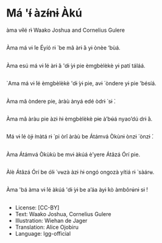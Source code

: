 # Má 'ɨ́ àzɨ́nɨ Àkú
àma vɨ́lé rɨ̀
Waako Joshua and
Cornelius Gulere

##
Àma má vɨ ́le Éyíó rɨ ̀ be
mâ àrɨ ́á yɨ ònèe ‘bùá.

##
Àma esú má vɨ ́lé àrɨ ́á
'dɨ ̀yɨ pie èmgbèlèkè yɨ
patí táláá.

##
`Ama má vɨ ́lé
èmgbèlèkè 'dɨ ̀yɨ pie, avɨ ́
òndere yɨ pie ’bésíá.

##
Àma mâ òndere pie,
àràù ànyá edé òdrɨ ́ sɨ ̀.

##
Àma mâ àràu pie àzɨ ́nɨ
èmgbèlèkè pɨe à’bʉ́á
nyao’dú drɨ ́á.

##
Má vɨ ́lé òjɨ ̀màtá rɨ ̀ pi òrǐ
àràù be Átámvá Òkùnɨ
ònzɨ ́ ònzɨ ́.

##
Àma Átámvá Òkùkù be
mvɨ àkúá è’yere Átâzá
Órí pie.

##
Àlè Átâzá Órí be ólɨ ́
vʉzà àzɨ ́nɨ ongó ongozà
yítiá rɨ ̀ sàárʉ.

##
Àma 'bá àma vɨ ́lé àkúá
'dɨ ̀yɨ be a’áa àyɨ ̀kò
àmbôrʉ́nɨ sɨ ̀!

##
* License: [CC-BY]
* Text: Waako Joshua, Cornelius Gulere
* Illustration: Wiehan de Jager
* Translation: Alice Ojobiru
* Language: lgg-official
